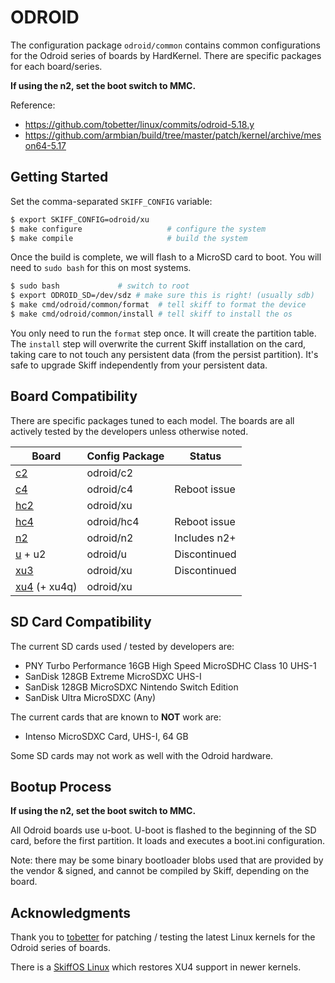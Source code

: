 # ODROID

The configuration package `odroid/common` contains common configurations for the
Odroid series of boards by HardKernel. There are specific packages for each
board/series.

**If using the n2, set the boot switch to MMC.**

Reference:

 - https://github.com/tobetter/linux/commits/odroid-5.18.y
 - https://github.com/armbian/build/tree/master/patch/kernel/archive/meson64-5.17

## Getting Started

Set the comma-separated `SKIFF_CONFIG` variable:

```sh
$ export SKIFF_CONFIG=odroid/xu
$ make configure                   # configure the system
$ make compile                     # build the system
```

Once the build is complete, we will flash to a MicroSD card to boot. You will
need to `sudo bash` for this on most systems.

```sh
$ sudo bash             # switch to root
$ export ODROID_SD=/dev/sdz # make sure this is right! (usually sdb)
$ make cmd/odroid/common/format  # tell skiff to format the device
$ make cmd/odroid/common/install # tell skiff to install the os
```

You only need to run the `format` step once. It will create the partition table.
The `install` step will overwrite the current Skiff installation on the card,
taking care to not touch any persistent data (from the persist partition). It's
safe to upgrade Skiff independently from your persistent data.

## Board Compatibility

There are specific packages tuned to each model. The boards are all actively
tested by the developers unless otherwise noted.

| **Board**      | **Config Package** | Status       |
|----------------|--------------------|--------------|
| [c2]           | odroid/c2          |              |
| [c4]           | odroid/c4          | Reboot issue |
| [hc2]          | odroid/xu          |              |
| [hc4]          | odroid/hc4         | Reboot issue |
| [n2]           | odroid/n2          | Includes n2+ |
| [u] + u2       | odroid/u           | Discontinued |
| [xu3]          | odroid/xu          | Discontinued |
| [xu4] (+ xu4q) | odroid/xu          |              |

[u]: https://wiki.odroid.com/old_product/odroid-x_u_q/odroid_u3/odroid-u3
[xu3]: https://wiki.odroid.com/old_product/odroid-xu3/odroid-xu3
[xu4]: https://wiki.odroid.com/odroid-xu4/odroid-xu4
[hc2]: https://www.hardkernel.com/shop/odroid-hc2-home-cloud-two/
[n2]: https://www.hardkernel.com/shop/odroid-n2-with-4gbyte-ram-2/
[c2]: https://www.hardkernel.com/shop/odroid-c2/
[c4]: https://www.hardkernel.com/shop/odroid-c4/
[hc4]: https://www.hardkernel.com/shop/odroid-hc4/

## SD Card Compatibility

The current SD cards used / tested by developers are:

 - PNY Turbo Performance 16GB High Speed MicroSDHC Class 10 UHS-1
 - SanDisk 128GB Extreme MicroSDXC UHS-I 
 - SanDisk 128GB MicroSDXC Nintendo Switch Edition
 - SanDisk Ultra MicroSDXC (Any)

The current cards that are known to **NOT** work are:

 - Intenso MicroSDXC Card, UHS-I, 64 GB

Some SD cards may not work as well with the Odroid hardware.

## Bootup Process

**If using the n2, set the boot switch to MMC.**

All Odroid boards use u-boot. U-boot is flashed to the beginning of the SD card,
before the first partition. It loads and executes a boot.ini configuration.

Note: there may be some binary bootloader blobs used that are provided by the
vendor & signed, and cannot be compiled by Skiff, depending on the board.

## Acknowledgments

Thank you to [tobetter] for patching / testing the latest Linux kernels for the
Odroid series of boards.

There is a [SkiffOS Linux] which restores XU4 support in newer kernels.

[tobetter]: https://github.com/tobetter/linux
[SkiffOS Linux]: https://github.com/skiffos/linux/tree/skiff-odroid-5.16.y
